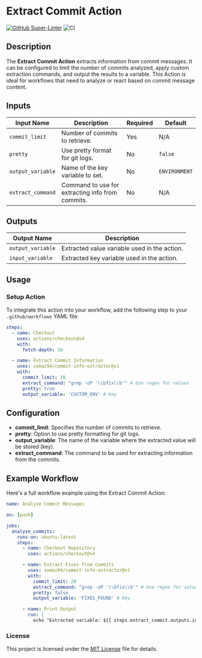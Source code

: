 # Extract Commit Action

[![GitHub Super-Linter](https://github.com/actions/container-action/actions/workflows/linter.yml/badge.svg)](https://github.com/super-linter/super-linter)
![CI](https://github.com/actions/container-action/actions/workflows/ci.yml/badge.svg)

## Description

The **Extract Commit Action** extracts information from commit messages.
It can be configured to limit the number of commits analyzed, apply custom
extraction commands, and output the results to a variable. This Action is ideal
for workflows that need to analyze or react based on commit message content.

## Inputs

| **Input Name**    | **Description**                               | **Required** | **Default**  |
|-------------------|-----------------------------------------------|----------|---------------|
| `commit_limit`    | Number of commits to retrieve.                | Yes      | N/A           |
| `pretty`          | Use pretty format for git logs.               | No       | `false`       |
| `output_variable` | Name of the key variable to set.              | No       | `ENVIRONMENT` |
| `extract_command` | Command to use for extracting info from commits. | No       | N/A           |

## Outputs

| **Output Name**    | **Description**                          |
|--------------------|-------------------------------------------|
| `output_variable`  | Extracted value variable used in the action. |
| `input_variable`   | Extracted key variable used in the action. |

## Usage

### Setup Action

To integrate this action into your workflow, add the following step to your
`.github/workflows` YAML file:

```yaml
steps:
  - name: Checkout
    uses: actions/checkout@v4
    with:
      fetch-depth: 10

  - name: Extract Commit Information
    uses: somaz94/commit-info-extractor@v1
    with:
      commit_limit: 10
      extract_command: "grep -oP '\\bfix\\b'" # Use regex for values
      pretty: true
      output_variable: 'CUSTOM_ENV' # Key
```

## Configuration

- **commit_limit**: Specifies the number of commits to retrieve.
- **pretty**: Option to use pretty formatting for git logs.
- **output_variable**: The name of the variable where the extracted 
  value will be stored (key).
- **extract_command**: The command to be used for extracting 
  information from the commits.

## Example Workflow

Here's a full workflow example using the Extract Commit Action:

```yaml
name: Analyze Commit Messages

on: [push]

jobs:
  analyze_commits:
    runs-on: ubuntu-latest
    steps:
      - name: Checkout Repository
        uses: actions/checkout@v4

      - name: Extract Fixes from Commits
        uses: somaz94/commit-info-extractor@v1
        with:
          commit_limit: 20
          extract_command: "grep -oP '\\bfix\\b'" # Use regex for values
          pretty: false
          output_variable: 'FIXES_FOUND' # Key

      - name: Print Output
        run: |
          echo "Extracted variable: ${{ steps.extract_commit.outputs.input_variable }} = ${{ steps.extract_commit.outputs.output_variable }}"
```

### License

This project is licensed under the [MIT License](LICENSE) file for details.
